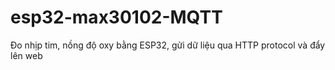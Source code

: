 # esp32-max30102-MQTT
Đo nhịp tim, nồng độ oxy bằng ESP32, gửi dữ liệu qua HTTP protocol và đẩy lên web
